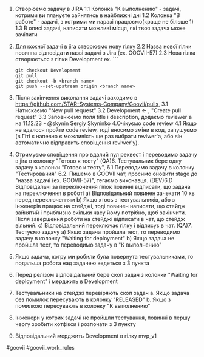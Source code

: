 
1. Створюємо задачу в JIRA 
   1.1 Колонка "К выполнению" - задачі, котрими ви плануєте зайнятись в найближчі дні
   1.2 Колонка "В работе" - задачі, з котрими ми наразі працюємо(краще не більше 1)
   1.3 В описі задачі, написати можливі місця, які твоя задача може зачіпити
2. Для кожної задачі в jira створюємо нову гілку
   2.2 Назва нової гілки повинна відповідати назві задачі в Jira (ex. GOOVII-57)
   2.3 Нова гілка створюється з гілки Development 
   ex. ```
	```
	git checkout Development
	git pull
	git checkout -b <branch name>
	git push --set-upstream origin <branch name>
	```

3. Після закінчення виконання задачі заходимо в https://github.com/STAR-Systems-Company/Goovii/pulls, 
   3.1 Натискаємо "New pull request"
   3.2 Development <- <branch name>, "Create pull request"
   3.3 Заповнюємо поля title і description, додаємо reviewer`a на 11.12.23 - @skynin Sergiy Skyninko
4.Очікуємо code review 
	4.1 Якщо не вдалося пройти code review, тоді вносимо зміни в код, запушуємо (в Гіті є напевно є можливість ще раз вибрати  reviwer'а, або він автоматично відправить сповіщення  reviwer'у). 
5. Отримуємо сповіщення про вдалий пул реквест і переводимо задачу в jira в колонку "Готово к тесту"
(QA)6. Тестувальник бере одну задачу з колонки "Готово к тесту",
	6.1 Переводимо задачу в колонку "Тестирования"
	6.2. Пишемо в GOOVII чат, просимо оновити stage до "назва задачі (ex. GOOVII-57)", тегаємо виконавця.
	(DEV)6.D Відповідальні за переключення гілок повинні відписати, що задача на переключення в роботі
		a) Відповідальний повинен зачекати 10 хв перед переключенням
		b)   Якщо хтось з тестувальників, або з інженерів працює на стейджі, тоді повинен написати, що стейдж зайнятий і приблизно скільки часу йому потрібно, щоб закінчити. Після завершення роботи на стейджі відписати в чат, що стейдж вільний. 
		с) Відповідальний переключає гілку і відписує в чат.
 (QA)7. Тестуємо задачу
		a) Якщо задача пройшла тест, то  переводимо задачу в колонку "Waiting for deployment"
		b) Якщо задача не пройшла тест, то переводимо задачу в  "К выполнению"
8. Якщо задача, котру ми робили була повернута тестувальниками, то подальша робота над задачею ведеться з 3 пункта
9. Перед релізом відповідальний бере скоп задач з колонки "Waiting for deployment" і мерджить в Development
10.  Тестувальники на стейджі перевіряють скоп задач
    а. Якщо задача без помилок пересувають в колонку "RELEASED"
	b. Якщо з помилкою пересувають в колонку "К выполнению" 
11. Інженери у котрих задачі не пройшли тестування, повинні в першу чергу зробити хотфікси і розпочати з 3 пункту 
12. Відповідальний мерджить Development в гілку mvp_v1


#goovii #goovii_work_rules

